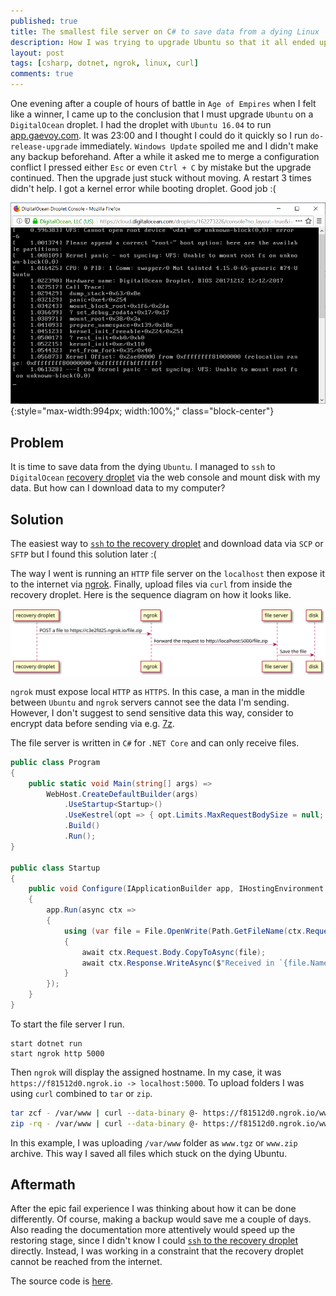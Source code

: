```yaml
---
published: true
title: The smallest file server on C# to save data from a dying Linux
description: How I was trying to upgrade Ubuntu so that it all ended up saving data from a dying system
layout: post
tags: [csharp, dotnet, ngrok, linux, curl]
comments: true
---
```


One evening after a couple of hours of battle in `Age of Empires` when I felt like a winner, I came up to the conclusion that I must upgrade `Ubuntu` on a `DigitalOcean` droplet. I had the droplet with `Ubuntu 16.04` to run [app.gaevoy.com](https://app.gaevoy.com/). It was 23:00 and I thought I could do it quickly so I run `do-release-upgrade` immediately. `Windows Update` spoiled me and I didn't make any backup beforehand. After a while it asked me to merge a configuration conflict I pressed either `Esc` or even `Ctrl + C` by mistake but the upgrade continued. Then the upgrade just stuck without moving. A restart 3 times didn't help. I got a kernel error while booting droplet. Good job :(

![Crash while booting](/img/do-restore/kernel-panic.png "Crash while booting" ){:style="max-width:994px; width:100%;" class="block-center"}

## Problem

It is time to save data from the dying `Ubuntu`. I managed to `ssh` to `DigitalOcean` [recovery droplet](https://www.digitalocean.com/docs/droplets/resources/recovery-iso/) via the web console and mount disk with my data. But how can I download data to my computer?

## Solution

The easiest way to [`ssh` to the recovery droplet](https://www.digitalocean.com/docs/droplets/resources/recovery-iso/#migrate-files) and download data via `SCP` or `SFTP` but I found this solution later :(

The way I went is running an `HTTP` file server on the `localhost` then expose it to the internet via [ngrok](https://ngrok.com/). Finally, upload files via `curl` from inside the recovery droplet. Here is the sequence diagram on how it looks like. 

![Ubuntu -> ngrok -> localhost -> disk chain diagram](/img/do-restore/route.svg "Ubuntu -> ngrok -> localhost -> disk chain diagram" )

`ngrok` must expose local `HTTP` as `HTTPS`. In this case, a man in the middle between `Ubuntu` and `ngrok` servers cannot see the data I'm sending. However, I don't suggest to send sensitive data this way, consider to encrypt data before sending via e.g. [7z](https://unix.stackexchange.com/a/325783).

The file server is written in `C#` for `.NET Core` and can only receive files.

```c#
public class Program
{
    public static void Main(string[] args) =>
        WebHost.CreateDefaultBuilder(args)
            .UseStartup<Startup>()
            .UseKestrel(opt => { opt.Limits.MaxRequestBodySize = null; })
            .Build()
            .Run();
}

public class Startup
{
    public void Configure(IApplicationBuilder app, IHostingEnvironment env)
    {
        app.Run(async ctx =>
        {
            using (var file = File.OpenWrite(Path.GetFileName(ctx.Request.Path)))
            {
                await ctx.Request.Body.CopyToAsync(file);
                await ctx.Response.WriteAsync($"Received in `{file.Name}`\n");
            }
        });
    }
}
```

To start the file server I run.

```
start dotnet run
start ngrok http 5000
```

Then `ngrok` will display the assigned hostname. In my case, it was `https://f81512d0.ngrok.io -> localhost:5000`. To upload folders I was using `curl` combined to `tar` or `zip`.

```bash
tar zcf - /var/www | curl --data-binary @- https://f81512d0.ngrok.io/www.tgz
zip -rq - /var/www | curl --data-binary @- https://f81512d0.ngrok.io/www.zip
```

In this example, I was uploading `/var/www` folder as `www.tgz` or `www.zip` archive. This way I saved all files which stuck on the dying Ubuntu.

## Aftermath

After the epic fail experience I was thinking about how it can be done differently. Of course, making a backup would save me a couple of days. Also reading the documentation more attentively would speed up the restoring stage, since I didn't know I could [`ssh` to the recovery droplet](https://www.digitalocean.com/docs/droplets/resources/recovery-iso/#migrate-files) directly. Instead, I was working in a constraint that the recovery droplet cannot be reached from the internet.

The source code is [here](https://github.com/gaevoy/Gaev.Blog.Examples/tree/2.7.0/Gaev.Blog.Examples.FileReceiver).